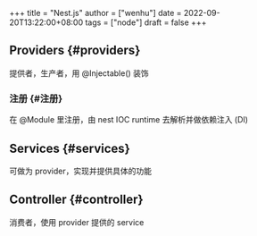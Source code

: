 +++
title = "Nest.js"
author = ["wenhu"]
date = 2022-09-20T13:22:00+08:00
tags = ["node"]
draft = false
+++

## Providers {#providers}

提供者，生产者，用 @Injectable() 装饰


### 注册 {#注册}

在 @Module 里注册，由 nest IOC runtime 去解析并做依赖注入 (DI)


## Services {#services}

可做为 provider，实现并提供具体的功能


## Controller {#controller}

消费者，使用 provider 提供的 service
